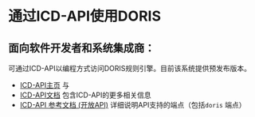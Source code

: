 # 通过ICD-API使用DORIS

## 面向软件开发者和系统集成商：

可通过ICD-API以编程方式访问DORIS规则引擎。目前该系统提供预发布版本。


- [ICD-API主页](https://icd.who.int/icdapi) 与
- [ICD-API文档](https://icd.who.int/docs/icd-api/DORISSupport/) 包含ICD-API的更多相关信息
- [ICD-API 参考文档 (开放API)](https://id.who.int/swagger/index.html) 详细说明API支持的端点（包括`doris` 端点）
